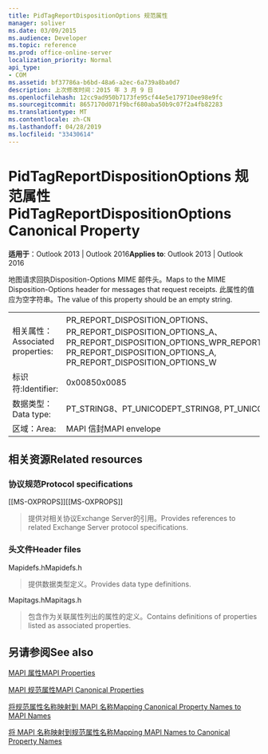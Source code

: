 ```yaml
---
title: PidTagReportDispositionOptions 规范属性
manager: soliver
ms.date: 03/09/2015
ms.audience: Developer
ms.topic: reference
ms.prod: office-online-server
localization_priority: Normal
api_type:
- COM
ms.assetid: bf37786a-b6bd-48a6-a2ec-6a739a8ba0d7
description: 上次修改时间：2015 年 3 月 9 日
ms.openlocfilehash: 12cc9ad950b7173fe95cf44e5e179710ee98e9fc
ms.sourcegitcommit: 8657170d071f9bcf680aba50b9c07f2a4fb82283
ms.translationtype: MT
ms.contentlocale: zh-CN
ms.lasthandoff: 04/28/2019
ms.locfileid: "33430614"
---
```

# <a name="pidtagreportdispositionoptions-canonical-property"></a><span data-ttu-id="4f96f-103">PidTagReportDispositionOptions 规范属性</span><span class="sxs-lookup"><span data-stu-id="4f96f-103">PidTagReportDispositionOptions Canonical Property</span></span>

  
  
<span data-ttu-id="4f96f-104">**适用于**：Outlook 2013 | Outlook 2016</span><span class="sxs-lookup"><span data-stu-id="4f96f-104">**Applies to**: Outlook 2013 | Outlook 2016</span></span> 
  
<span data-ttu-id="4f96f-105">地图请求回执Disposition-Options MIME 邮件头。</span><span class="sxs-lookup"><span data-stu-id="4f96f-105">Maps to the MIME Disposition-Options header for messages that request receipts.</span></span> <span data-ttu-id="4f96f-106">此属性的值应为空字符串。</span><span class="sxs-lookup"><span data-stu-id="4f96f-106">The value of this property should be an empty string.</span></span>
  
|||
|:-----|:-----|
|<span data-ttu-id="4f96f-107">相关属性：</span><span class="sxs-lookup"><span data-stu-id="4f96f-107">Associated properties:</span></span>  <br/> |<span data-ttu-id="4f96f-108">PR_REPORT_DISPOSITION_OPTIONS、PR_REPORT_DISPOSITION_OPTIONS_A、PR_REPORT_DISPOSITION_OPTIONS_W</span><span class="sxs-lookup"><span data-stu-id="4f96f-108">PR_REPORT_DISPOSITION_OPTIONS, PR_REPORT_DISPOSITION_OPTIONS_A, PR_REPORT_DISPOSITION_OPTIONS_W</span></span>  <br/> |
|<span data-ttu-id="4f96f-109">标识符:</span><span class="sxs-lookup"><span data-stu-id="4f96f-109">Identifier:</span></span>  <br/> |<span data-ttu-id="4f96f-110">0x0085</span><span class="sxs-lookup"><span data-stu-id="4f96f-110">0x0085</span></span>  <br/> |
|<span data-ttu-id="4f96f-111">数据类型：</span><span class="sxs-lookup"><span data-stu-id="4f96f-111">Data type:</span></span>  <br/> |<span data-ttu-id="4f96f-112">PT_STRING8、PT_UNICODE</span><span class="sxs-lookup"><span data-stu-id="4f96f-112">PT_STRING8, PT_UNICODE</span></span>  <br/> |
|<span data-ttu-id="4f96f-113">区域：</span><span class="sxs-lookup"><span data-stu-id="4f96f-113">Area:</span></span>  <br/> |<span data-ttu-id="4f96f-114">MAPI 信封</span><span class="sxs-lookup"><span data-stu-id="4f96f-114">MAPI envelope</span></span>  <br/> |
   
## <a name="related-resources"></a><span data-ttu-id="4f96f-115">相关资源</span><span class="sxs-lookup"><span data-stu-id="4f96f-115">Related resources</span></span>

### <a name="protocol-specifications"></a><span data-ttu-id="4f96f-116">协议规范</span><span class="sxs-lookup"><span data-stu-id="4f96f-116">Protocol specifications</span></span>

<span data-ttu-id="4f96f-117">[[MS-OXPROPS]]</span><span class="sxs-lookup"><span data-stu-id="4f96f-117">[[MS-OXPROPS]]</span></span> 
  
> <span data-ttu-id="4f96f-118">提供对相关协议Exchange Server的引用。</span><span class="sxs-lookup"><span data-stu-id="4f96f-118">Provides references to related Exchange Server protocol specifications.</span></span>
    
### <a name="header-files"></a><span data-ttu-id="4f96f-119">头文件</span><span class="sxs-lookup"><span data-stu-id="4f96f-119">Header files</span></span>

<span data-ttu-id="4f96f-120">Mapidefs.h</span><span class="sxs-lookup"><span data-stu-id="4f96f-120">Mapidefs.h</span></span>
  
> <span data-ttu-id="4f96f-121">提供数据类型定义。</span><span class="sxs-lookup"><span data-stu-id="4f96f-121">Provides data type definitions.</span></span>
    
<span data-ttu-id="4f96f-122">Mapitags.h</span><span class="sxs-lookup"><span data-stu-id="4f96f-122">Mapitags.h</span></span>
  
> <span data-ttu-id="4f96f-123">包含作为关联属性列出的属性的定义。</span><span class="sxs-lookup"><span data-stu-id="4f96f-123">Contains definitions of properties listed as associated properties.</span></span>
    
## <a name="see-also"></a><span data-ttu-id="4f96f-124">另请参阅</span><span class="sxs-lookup"><span data-stu-id="4f96f-124">See also</span></span>



[<span data-ttu-id="4f96f-125">MAPI 属性</span><span class="sxs-lookup"><span data-stu-id="4f96f-125">MAPI Properties</span></span>](mapi-properties.md)
  
[<span data-ttu-id="4f96f-126">MAPI 规范属性</span><span class="sxs-lookup"><span data-stu-id="4f96f-126">MAPI Canonical Properties</span></span>](mapi-canonical-properties.md)
  
[<span data-ttu-id="4f96f-127">将规范属性名称映射到 MAPI 名称</span><span class="sxs-lookup"><span data-stu-id="4f96f-127">Mapping Canonical Property Names to MAPI Names</span></span>](mapping-canonical-property-names-to-mapi-names.md)
  
[<span data-ttu-id="4f96f-128">将 MAPI 名称映射到规范属性名称</span><span class="sxs-lookup"><span data-stu-id="4f96f-128">Mapping MAPI Names to Canonical Property Names</span></span>](mapping-mapi-names-to-canonical-property-names.md)

